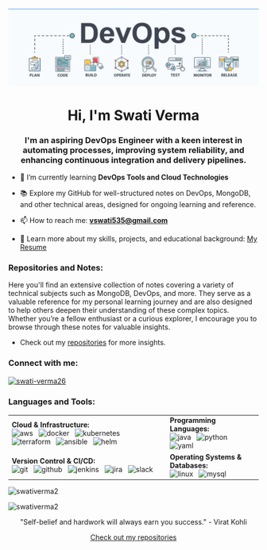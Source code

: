 ![DevOps Image](https://github.com/SwatiVerma2/SwatiVerma2/blob/main/devops.png)

<h1 align="center">Hi, I'm Swati Verma</h1>
<h3 align="center">I'm an aspiring DevOps Engineer with a keen interest in automating processes, improving system reliability, and enhancing continuous integration and delivery pipelines.</h3>

- 🌱 I’m currently learning **DevOps Tools and Cloud Technologies**
  
- 📚 Explore my GitHub for well-structured notes on DevOps, MongoDB, and other technical areas, designed for ongoing learning and reference.

- 📫 How to reach me: **vswati535@gmail.com**

- 📄 Learn more about my skills, projects, and educational background: [My Resume](https://drive.google.com/file/d/1T7BQe1-gZUdKoQclJwFKYzG__xWFLGB3/view?usp=sharing)

  
<h3 align="left">Repositories and Notes:</h3>
<p align="left">
 Here you'll find an extensive collection of notes covering a variety of technical subjects such as MongoDB, DevOps, and more. They serve as a valuable reference for my personal learning journey and are also designed to help others deepen their understanding of these complex topics. Whether you’re a fellow enthusiast or a curious explorer, I encourage you to browse through these notes for valuable insights.
  
- Check out my <a href="https://github.com/SwatiVerma2?tab=repositories">repositories</a> for more insights.
  
</p>

<h3 align="left">Connect with me:</h3>
<p align="left">
  <a href="https://linkedin.com/in/swati-verma26" target="_blank">
    <img align="center" src="https://raw.githubusercontent.com/rahuldkjain/github-profile-readme-generator/master/src/images/icons/Social/linked-in-alt.svg" alt="swati-verma26" height="30" width="40" />
  </a>
</p>

<h3 align="left">Languages and Tools:</h3>

<table style="width:100%">
  <tr>
    <td>
      <b>Cloud & Infrastructure:</b><br/>
      <img src="https://cdn.jsdelivr.net/gh/devicons/devicon/icons/amazonwebservices/amazonwebservices-original-wordmark.svg" alt="aws" width="40" height="40"/> &nbsp;
      <img src="https://cdn.jsdelivr.net/gh/devicons/devicon/icons/docker/docker-original-wordmark.svg" alt="docker" width="40" height="40"/> &nbsp;
      <img src="https://cdn.jsdelivr.net/gh/devicons/devicon/icons/kubernetes/kubernetes-plain-wordmark.svg" alt="kubernetes" width="40" height="40"/> &nbsp;
      <img src="https://www.vectorlogo.zone/logos/terraformio/terraformio-icon.svg" alt="terraform" width="40" height="40"/> &nbsp;
      <img src="https://www.vectorlogo.zone/logos/ansible/ansible-icon.svg" alt="ansible" width="40" height="40"/> &nbsp;
      <img src="https://www.vectorlogo.zone/logos/helmsh/helmsh-icon.svg" alt="helm" width="40" height="40"/>
    </td>
    <td>
      <b>Programming Languages:</b><br/>
      <img src="https://cdn.jsdelivr.net/gh/devicons/devicon/icons/java/java-original-wordmark.svg" alt="java" width="40" height="40"/> &nbsp;
      <img src="https://cdn.jsdelivr.net/gh/devicons/devicon/icons/python/python-original-wordmark.svg" alt="python" width="40" height="40"/> &nbsp;
      <img src="https://www.vectorlogo.zone/logos/yaml/yaml-icon.svg" alt="yaml" width="40" height="40"/>
    </td>
  </tr>
  <tr>
    <td>
      <b>Version Control & CI/CD:</b><br/>
      <img src="https://cdn.jsdelivr.net/gh/devicons/devicon/icons/git/git-original-wordmark.svg" alt="git" width="40" height="40"/> &nbsp;
      <img src="https://cdn.jsdelivr.net/gh/devicons/devicon/icons/github/github-original-wordmark.svg" alt="github" width="40" height="40"/> &nbsp;
      <img src="https://www.vectorlogo.zone/logos/jenkins/jenkins-icon.svg" alt="jenkins" width="40" height="40"/> &nbsp;
      <img src="https://www.vectorlogo.zone/logos/atlassian_jira/atlassian_jira-icon.svg" alt="jira" width="40" height="40"/> &nbsp;
      <img src="https://www.vectorlogo.zone/logos/slack/slack-icon.svg" alt="slack" width="40" height="40"/>
    </td>
    <td>
      <b>Operating Systems & Databases:</b><br/>
      <img src="https://cdn.jsdelivr.net/gh/devicons/devicon/icons/linux/linux-original.svg" alt="linux" width="40" height="40"/> &nbsp;
      <img src="https://cdn.jsdelivr.net/gh/devicons/devicon/icons/mysql/mysql-original-wordmark.svg" alt="mysql" width="40" height="40"/>
    </td>
  </tr>
</table>



<p align="left">
  <img src="https://github-readme-stats.vercel.app/api/top-langs?username=swativerma2&show_icons=true&locale=en&layout=compact" alt="swativerma2" />
</p>

<p align="left">
  <img src="https://github-readme-streak-stats.herokuapp.com/?user=swativerma2&" alt="swativerma2" />
</p>

<p align="center">
  "Self-belief and hardwork will always earn you success." - Virat Kohli
</p>
<p align="center">
  <a href="https://github.com/SwatiVerma2?tab=repositories">Check out my repositories</a>
</p>
